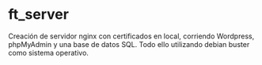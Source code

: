 # ft_server

Creación de servidor nginx con certificados en local, corriendo Wordpress, phpMyAdmin y una base de datos SQL. Todo ello utilizando debian buster como sistema operativo.
